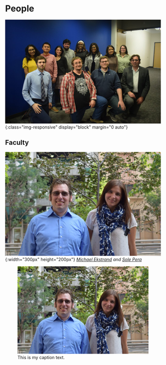 # People

![piret_group_pic](../images/piret_group_pic.jpg ){:class="img-responsive" display="block" margin="0 auto"}


## Faculty

![Michael Ekstrand and Sole Pera in front of a tree](../images/faculty_pic.jpg){:width="300px" height="200px"}
*[Michael Ekstrand](https://md.ekstrandom.net/)  and  [Sole Pera](https://solepera.github.io/)*


<figure>
  <img src="../images/faculty_pic.jpg" alt="my alt text"/>
  <figcaption>This is my caption text.</figcaption>
</figure>
